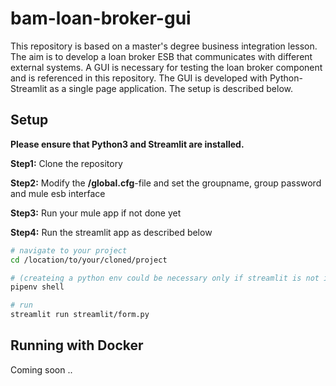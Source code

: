# bam-loan-broker-gui
This repository is based on a master's degree business integration lesson. 
The aim is to develop a loan broker ESB that communicates with different external systems.
A GUI is necessary for testing the loan broker component and is referenced in this repository.
The GUI is developed with Python-Streamlit as a single page application. The setup is described below.

## Setup
**Please ensure that Python3 and Streamlit are installed.**

**Step1:** Clone the repository

**Step2:** Modify the **/global.cfg**-file and set the groupname, group password and mule esb interface

**Step3:** Run your mule app if not done yet

**Step4:** Run the streamlit app as described below

```bash
# navigate to your project
cd /location/to/your/cloned/project

# (createing a python env could be necessary only if streamlit is not installed on host)
pipenv shell

# run
streamlit run streamlit/form.py
```

## Running with Docker
Coming soon ..
